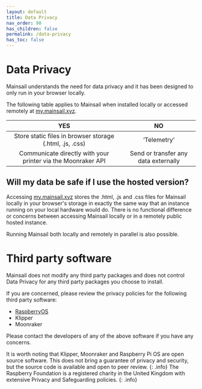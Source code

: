 ```yaml
---
layout: default
title: Data Privacy
nav_order: 90
has_children: false
permalink: /data-privacy
has_toc: false
---
```


# Data Privacy

Mainsail understands the need for data privacy and it has been designed to only run in your browser locally.

The following table applies to Mainsail when installed locally or accessed remotely at [my.mainsail.xyz](http://my.mainsail.xyz).

| YES | NO |
| :--------------: | :---------------: |
| Store static files in browser storage (.html, .js, .css) | ‘Telemetry’ | 
| Communicate directly with your printer via the Moonraker API | Send or transfer any data externally |

## Will my data be safe if I use the hosted version?
Accessing [my.mainsail.xyz](http://my.mainsail.xyz) stores the .html, .js and .css files for Mainsail locally in your browser's storage in exactly the same way that an instance running on your local hardware would do. There is no functional difference or concerns between accessing Mainsail locally or in a remotely public hosted instance. 

 
Running Mainsail both locally and remotely in parallel is also possible.

# Third party software

Mainsail does not modify any third party packages and does not control Data Privacy for any third party packages you choose to install.

If you are concerned, please review the privacy policies for the following third party software:

* [RaspberryOS](https://www.raspberrypi.org/privacy/)
* Klipper
* Moonraker

Please contact the developers of any of the above software if you have any concerns.

It is worth noting that Klipper, Moonraker and Raspberry Pi OS are open source software. This does not bring a guarantee of privacy and security, but the source code is available and open to peer review. 
{: .info}
The Raspberry Foundation is a registered charity in the United Kingdom with extensive Privacy and Safeguarding policies.
{: .info}

